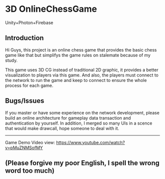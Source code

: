 # 3D OnlineChessGame
Unity+Photon+Firebase

Introduction
----------------------------------------------------
Hi Guys, this project is an online chess game that provides the basic chess game like that but simplifys the game rules on stalemate because of my study.

This game uses 3D CG instead of traditional 2D graphic, it provides a better visualization to players via this game. And also, the players must connect to the network to run the game and keep to connect to ensure the whole process for each game.




Bugs/Issues
----------------------------------------------------
If you master or have some experience on the network development, please build an online architecture for gameplay data transaction and authentication by yourself.
In addition, I merged so many UIs in a scence that would make drawcall, hope someone to deal with it.

----------------------------------------------------

Game Demo Video view: https://www.youtube.com/watch?v=pMuZNMSofMY


(Please forgive my poor English, I spell the wrong word too much)
----------------------------------------------------

